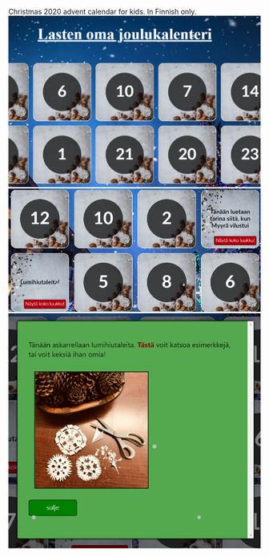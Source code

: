 Christmas 2020 advent calendar for kids. In Finnish only. 
![Christmas advent calendar](kalenteri.png)
![Christmas advent calendar, two windows open](kalenteri2.png)
![Christmas advent calendar, full content of one window, example](kalenteri3.png)
